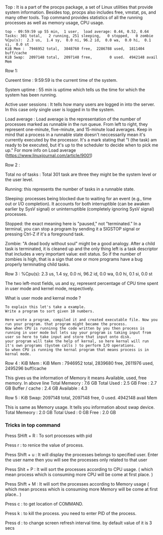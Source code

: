 Top : It is a part of the procps package, a set of Linux utilities that provide system information. Besides top, procps also includes free, vmstat, ps, and many other tools.
Top command provides statistics of all the running processes as well as memory usage, CPU usage. 


```
top - 09:59:59 up 55 min,  1 user,  load average: 0.44, 0.52, 0.64
Tasks: 301 total,   2 running, 251 sleeping,   0 stopped,   0 zombie
%Cpu(s):  2.3 us,  1.4 sy,  0.0 ni, 96.2 id,  0.0 wa,  0.0 hi,  0.1 si,  0.0 st
KiB Mem :  7946952 total,  3848760 free,  2286788 used,  1811404 buff/cache
KiB Swap:  2097148 total,  2097148 free,        0 used.  4942148 avail Mem
```

Row 1: 

Cureent time : 9:59:59 is the current time of the system.

System uptime : 55 min is uptime which tells us the time for which the system has been running.

Active user sessions : It tells how many users are logged in into the server. In this case only single user is logged in to the system.

Load average : Load average is the representation of the number of processes marked as runnable in the run queue. 
From left to right, they represent one-minute, five-minute, and 15-minute load averages.
Keep in mind that a process in a runnable state doesn't neccessarily mean it's currently executed by the processor.
It's a mark stating that "I (the task) am ready to be executed, but it's up to the scheduler to decide when to pick me up."
For more info on Load average (https://www.linuxjournal.com/article/9001)


Row 2 :

Total no of tasks : Total 301 task are three they might be the system level or the user level.

Running: this represents the number of tasks in a runnable state.

Sleeping: processes being blocked due to waiting for an event (e.g., time out or I/O completion). 
It accounts for both interruptible (can be awaken earlier by SysV signal) or uninterruptible (completely ignoring SysV signal) processes.

Stopped: the exact meaning here is "paused," not "terminated." 
In a terminal, you can stop a program by sending it a SIGSTOP signal or pressing Ctrl-Z if it's a foreground task.

Zombie: "A dead body without soul" might be a good analogy.
After a child task is terminated, it is cleaned up and the only thing left is a task descriptor that includes a very important value: exit status. 
So if the number of zombies is high, that is a sign that one or more programs have a bug properly terminating child tasks.



Row 3 : %Cpu(s):  2.3 us,  1.4 sy,  0.0 ni, 96.2 id,  0.0 wa,  0.0 hi,  0.1 si,  0.0 st

The two left-most fields, us and sy, represent percentage of CPU time spent in user mode and kernel mode, respectively.

What is user mode and kernal mode ?

```
To explain this let's take a example.
Write a program to sort given 10 numbers.

Here wrote a program, compiled it and created executable file. Now you run your program. that program might became the process.
Now when CPU is runninng the code written by you then process is running in user mode but lets say your program is taking input from user so here to take input and store that input onto disk.
your program will take the help of kernal, so here kernal will run it's own programs (System calls ) to perform I/O operations.
So when CPU is running the kernal program that means process is in kernal mode.
```

Row 4 : KiB Mem :  KiB Mem :  7946952 total,  2839680 free,  2611976 used,  2495296 buff/cache

This gives us the information of Memory it means Available, used, free memory. In above line
Total Memeory : 7.6 GB 
Total Used : 2.5 GB
Free : 2.7 GB
Buffer / cache : 2.4 GB
Available : 4.3



Row 5 : KiB Swap:  2097148 total,  2097148 free, 0 used.  4942148 avail Mem

This is same as Memory usage. It tells you information about swap device.
Total Memeory : 2.0	 GB 
Total Used : 0 GB
Free : 2.0 GB



### Tricks in top command 

Press SHift + R : To sort processes with pid

Press r : to renice the value of process.

Press Shift + u : It will display the processes belongs to specified user. Enter the user name then you will see the processes only related to that user

Press Shit + P : It will sort the processes according to CPU usage. ( which mean process which is consuming more CPU will be come at first place. )

Press Shift + M : It will sort the processes according to Memory usage ( which mean process which is consuming more Memory will be come at first place.. )

Press c : to get location of COMMAND.

Press k : to kill the process. you need to enter PID of the process.

Press d : to change screen refresh interval time. by default value of it is 3 secs
